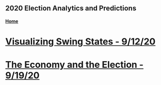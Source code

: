 ## 2020 Election Analytics and Predictions

#### [Home](https://bchaps1999.github.io/2020_election_analytics/)

# [Visualizing Swing States - 9/12/20](posts/week_1.md)
# [The Economy and the Election - 9/19/20](posts/week_2.md)
